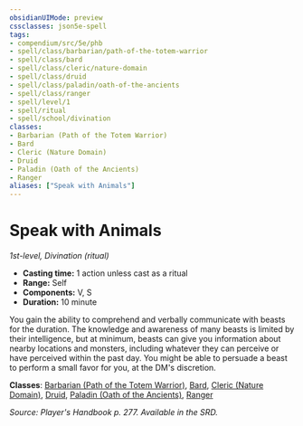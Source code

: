 ```yaml
---
obsidianUIMode: preview
cssclasses: json5e-spell
tags:
- compendium/src/5e/phb
- spell/class/barbarian/path-of-the-totem-warrior
- spell/class/bard
- spell/class/cleric/nature-domain
- spell/class/druid
- spell/class/paladin/oath-of-the-ancients
- spell/class/ranger
- spell/level/1
- spell/ritual
- spell/school/divination
classes:
- Barbarian (Path of the Totem Warrior)
- Bard
- Cleric (Nature Domain)
- Druid
- Paladin (Oath of the Ancients)
- Ranger
aliases: ["Speak with Animals"]
---
```

# Speak with Animals
*1st-level, Divination (ritual)*  

- **Casting time:** 1 action unless cast as a ritual
- **Range:** Self
- **Components:** V, S
- **Duration:** 10 minute

You gain the ability to comprehend and verbally communicate with beasts for the duration. The knowledge and awareness of many beasts is limited by their intelligence, but at minimum, beasts can give you information about nearby locations and monsters, including whatever they can perceive or have perceived within the past day. You might be able to persuade a beast to perform a small favor for you, at the DM's discretion.

**Classes**: [Barbarian (Path of the Totem Warrior)](4-Resources/Compendium/classes/barbarian-path-of-the-totem-warrior.md), [Bard](4-Resources/Compendium/classes/bard.md), [Cleric (Nature Domain)](4-Resources/Compendium/classes/cleric-nature-domain.md), [Druid](4-Resources/Compendium/classes/druid.md), [Paladin (Oath of the Ancients)](4-Resources/Compendium/classes/paladin-oath-of-the-ancients.md), [Ranger](4-Resources/Compendium/classes/ranger.md)

*Source: Player's Handbook p. 277. Available in the SRD.*